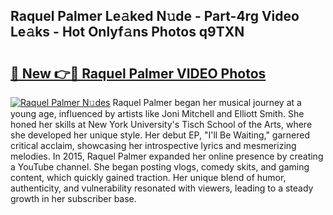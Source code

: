 ## Raquel Palmer Le𝚊ked N𝚞de - Part-4rg Video Le𝚊ks - Hot Onlyf𝚊ns Photos q9TXN

# <h2><a href="http://ab57035.deff.icu/?id=Raquel+Palmer">🔗 New 👉🔴 Raquel Palmer VIDEO Photos</a></h2>

[![Raquel Palmer N𝚞des](https://i.imgur.com/rIISA9y.gif)](http://ab57035.deff.icu/?id=Raquel+Palmer)
Raquel Palmer began her musical journey at a young age, influenced by artists like Joni Mitchell and Elliott Smith. She honed her skills at New York University's Tisch School of the Arts, where she developed her unique style. Her debut EP, "I'll Be Waiting," garnered critical acclaim, showcasing her introspective lyrics and mesmerizing melodies. In 2015, Raquel Palmer expanded her online presence by creating a YouTube channel. She began posting vlogs, comedy skits, and gaming content, which quickly gained traction. Her unique blend of humor, authenticity, and vulnerability resonated with viewers, leading to a steady growth in her subscriber base.
